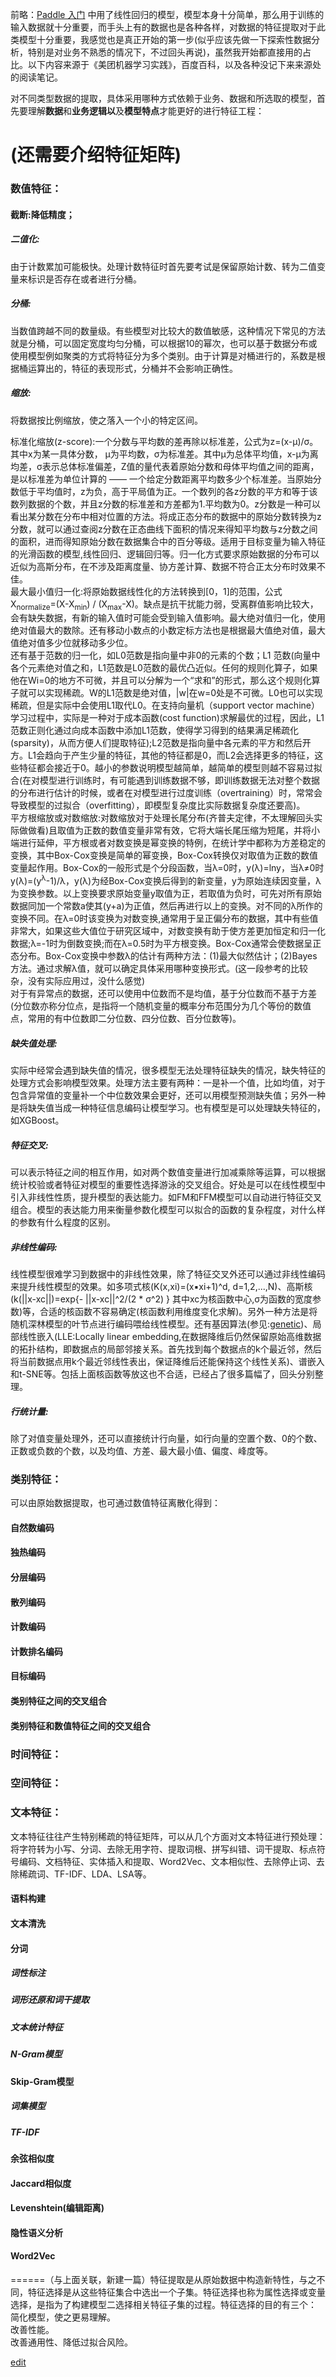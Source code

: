   前略：[Paddle 入门](https://saaavsaaa.github.io/aaa/Paddle_Begin.html) 中用了线性回归的模型，模型本身十分简单，那么用于训练的输入数据就十分重要，而手头上有的数据也是各种各样，对数据的特征提取对于此类模型十分重要，我感觉也是真正开始的第一步(似乎应该先做一下探索性数据分析，特别是对业务不熟悉的情况下，不过回头再说)，虽然我开始都直接用的占比。以下内容来源于《美团机器学习实践》，百度百科，以及各种没记下来来源处的阅读笔记。     

  对不同类型数据的提取，具体采用哪种方式依赖于业务、数据和所选取的模型，首先要理解**数据**和**业务逻辑以**及**模型特点**才能更好的进行特征工程：     
  
#  (还需要介绍特征矩阵)

### 数值特征：   

#### 截断:降低精度；   

##### 二值化:
由于计数累加可能极快。处理计数特征时首先要考试是保留原始计数、转为二值变量来标识是否存在或者进行分桶。     
##### 分桶:
当数值跨越不同的数量级。有些模型对比较大的数值敏感，这种情况下常见的方法就是分桶，可以固定宽度均匀分桶，可以根据10的幂次，也可以基于数据分布或使用模型例如聚类的方式将特征分为多个类别。由于计算是对桶进行的，系数是根据桶运算出的，特征的表现形式，分桶并不会影响正确性。     
##### 缩放:
将数据按比例缩放，使之落入一个小的特定区间。

  标准化缩放(z-score):一个分数与平均数的差再除以标准差，公式为z=(x-μ)/σ。其中x为某一具体分数， μ为平均数，σ为标准差。其中μ为总体平均值，x-μ为离均差，σ表示总体标准偏差，Z值的量代表着原始分数和母体平均值之间的距离，是以标准差为单位计算的 —— 一个给定分数距离平均数多少个标准差。当原始分数低于平均值时，z为负，高于平局值为正。一个数列的各z分数的平方和等于该数列数据的个数，并且z分数的标准差和方差都为1.平均数为0。z分数是一种可以看出某分数在分布中相对位置的方法。将成正态分布的数据中的原始分数转换为z分数，就可以通过查阅z分数在正态曲线下面积的情况来得知平均数与z分数之间的面积，进而得知原始分数在数据集合中的百分等级。适用于目标变量为输入特征的光滑函数的模型,线性回归、逻辑回归等。归一化方式要求原始数据的分布可以近似为高斯分布，在不涉及距离度量、协方差计算、数据不符合正太分布时效果不佳。    
  最大最小值归一化:将原始数据线性化的方法转换到[0，1]的范围，公式X<sub>normalize</sub>=(X-X<sub>min</sub>) / (X<sub>max</sub>-X)。缺点是抗干扰能力弱，受离群值影响比较大，会有缺失数据，有新的输入值时可能会受到输入值影响。最大绝对值归一化，使用绝对值最大的数除。还有移动小数点的小数定标方法也是根据最大值绝对值，最大值绝对值多少位就移动多少位。     
  还有基于范数的归一化，如L0范数是指向量中非0的元素的个数；L1 范数(向量中各个元素绝对值之和，L1范数是L0范数的最优凸近似。任何的规则化算子，如果他在Wi=0的地方不可微，并且可以分解为一个“求和”的形式，那么这个规则化算子就可以实现稀疏。W的L1范数是绝对值，|w|在w=0处是不可微。L0也可以实现稀疏，但是实际中会使用L1取代L0。在支持向量机（support vector machine）学习过程中，实际是一种对于成本函数(cost function)求解最优的过程，因此，L1范数正则化通过向成本函数中添加L1范数，使得学习得到的结果满足稀疏化(sparsity)，从而方便人们提取特征);L2范数是指向量中各元素的平方和然后开方。L1会趋向于产生少量的特征，其他的特征都是0，而L2会选择更多的特征，这些特征都会接近于0。越小的参数说明模型越简单，越简单的模型则越不容易过拟合(在对模型进行训练时，有可能遇到训练数据不够，即训练数据无法对整个数据的分布进行估计的时候，或者在对模型进行过度训练（overtraining）时，常常会导致模型的过拟合（overfitting），即模型复杂度比实际数据复杂度还要高)。     
  平方根缩放或对数缩放:对数缩放对于处理长尾分布(齐普夫定律，不太理解回头实际做做看)且取值为正数的数值变量非常有效，它将大端长尾压缩为短尾，并将小端进行延伸，平方根或者对数变换是幂变换的特例，在统计学中都称为方差稳定的变换，其中Box-Cox变换是简单的幂变换，Box-Cox转换仅对取值为正数的数值变量起作用。Box-Cox的一般形式是个分段函数，当λ=0时，y(λ)=lny，当λ≠0时y(λ)=(y<sup>λ</sup>-1)/λ，y(λ)为经Box-Cox变换后得到的新变量，y为原始连续因变量，λ为变换参数。以上变换要求原始变量y取值为正，若取值为负时，可先对所有原始数据同加一个常数a使其(y+a)为正值，然后再进行以上的变换。对不同的λ所作的变换不同。在λ=0时该变换为对数变换,通常用于呈正偏分布的数据，其中有些值非常大，如果这些大值位于研究区域中，对数变换有助于使方差更加恒定和归一化数据;λ=-1时为倒数变换;而在λ=0.5时为平方根变换。Box-Cox通常会使数据呈正态分布。Box-Cox变换中参数λ的估计有两种方法：(1)最大似然估计；(2)Bayes方法。通过求解λ值，就可以确定具体采用哪种变换形式。(这一段参考的比较杂，没有实际应用过，没什么感觉)    
  对于有异常点的数据，还可以使用中位数而不是均值，基于分位数而不基于方差(分位数亦称分位点，是指将一个随机变量的概率分布范围分为几个等份的数值点，常用的有中位数即二分位数、四分位数、百分位数等)。
##### 缺失值处理:
实际中经常会遇到缺失值的情况，很多模型无法处理特征缺失的情况，缺失特征的处理方式会影响模型效果。处理方法主要有两种：一是补一个值，比如均值，对于包含异常值的变量补一个中位数效果会更好，还可以用模型预测缺失值；另外一种是将缺失值当成一种特征信息编码让模型学习。也有模型是可以处理缺失特征的，如XGBoost。 
##### 特征交叉:
可以表示特征之间的相互作用，如对两个数值变量进行加减乘除等运算，可以根据统计校验或者特征对模型的重要性选择游泳的交叉组合。好处是可以在线性模型中引入非线性性质，提升模型的表达能力。如FM和FFM模型可以自动进行特征交叉组合。模型的表达能力用来衡量参数化模型可以拟合的函数的复杂程度，对什么样的参数有什么程度的区别。
##### 非线性编码:
线性模型很难学习到数据中的非线性效果，除了特征交叉外还可以通过非线性编码来提升线性模型的效果。如多项式核(K(x,xi)=(x▪xi+1)^d, d=1,2,...,N)、高斯核(k(||x-xc||)=exp{- ||x-xc||^2/(2 * σ^2) } 其中xc为核函数中心,σ为函数的宽度参数)等，合适的核函数不容易确定(核函数利用维度变化求解)。另外一种方法是将随机深林模型的叶节点进行编码喂给线性模型。还有基因算法(参见:[genetic](https://github.com/saaavsaaa/collection/tree/master/Algorithm))、局部线性嵌入(LLE:Locally linear embedding,在数据降维后仍然保留原始高维数据的拓扑结构，即数据点的局部邻接关系。首先找到每个数据点的k个最近邻，然后将当前数据点用k个最近邻线性表出，保证降维后还能保持这个线性关系)、谱嵌入和t-SNE等。包括上面核函数等放这也不合适，已经占了很多篇幅了，回头分别整理。
##### 行统计量:
除了对值变量处理外，还可以直接统计行向量，如行向量的空置个数、0的个数、正数或负数的个数，以及均值、方差、最大最小值、偏度、峰度等。

### 类别特征：
可以由原始数据提取，也可通过数值特征离散化得到：     
#### 自然数编码
#### 独热编码
#### 分层编码
#### 散列编码
#### 计数编码
#### 计数排名编码
#### 目标编码
#### 类别特征之间的交叉组合
#### 类别特征和数值特征之间的交叉组合

### 时间特征：

### 空间特征：

### 文本特征：
文本特征往往产生特别稀疏的特征矩阵，可以从几个方面对文本特征进行预处理：将字符转为小写、分词、去除无用字符、提取词根、拼写纠错、词干提取、标点符号编码、文档特征、实体插入和提取、Word2Vec、文本相似性、去除停止词、去除稀疏词、TF-IDF、LDA、LSA等。     
#### 语料构建
#### 文本清洗

#### 分词
##### 词性标注
##### 词形还原和词干提取
##### 文本统计特征
##### N-Gram模型

#### Skip-Gram模型
##### 词集模型
##### TF-IDF

#### 余弦相似度
#### Jaccard相似度
#### Levenshtein(编辑距离)
#### 隐性语义分析
#### Word2Vec


======（与上面关联，新建一篇）特征提取是从原始数据中构造新特性，与之不同，特征选择是从这些特征集合中选出一个子集。特征选择也称为属性选择或变量选择，是指为了构建模型二选择相关特征子集的过程。特征选择的目的有三个：   
简化模型，使之更易理解。   
改善性能。   
改善通用性、降低过拟合风险。

[edit](https://github.com/saaavsaaa/saaavsaaa.github.io/edit/master/aaa/Feature_Extraction.md)
